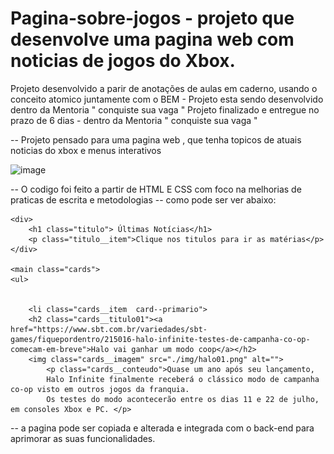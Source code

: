 # Pagina-sobre-jogos - projeto que desenvolve uma pagina web com noticias de jogos do Xbox.
Projeto desenvolvido a parir de anotações de aulas em caderno,
usando o conceito atomico juntamente com o BEM -
Projeto esta sendo desenvolvido dentro da Mentoria " conquiste sua vaga " 
Projeto finalizado e entregue no prazo  de 6 dias - dentro da Mentoria " conquiste sua vaga "


-- Projeto pensado para uma pagina web , que tenha topicos de atuais noticias do xbox e menus interativos

![image](https://user-images.githubusercontent.com/108889735/183121005-99b1f393-8ea3-4695-a25c-7995678a2db4.png)


-- O codigo foi feito a partir de HTML E CSS  com foco na melhorias de praticas de escrita e metodologias
-- como pode ser ver abaixo:

<body>

    <div>
        <h1 class="titulo"> Últimas Notícias</h1>
        <p class="titulo__item">Clique nos titulos para ir as matérias</p>
    </div>
    
    <main class="cards">
    <ul>
        
        
        <li class="cards__item  card--primario">
        <h2 class="cards__titulo01"><a href="https://www.sbt.com.br/variedades/sbt-games/fiquepordentro/215016-halo-infinite-testes-de-campanha-co-op-comecam-em-breve">Halo vai ganhar um modo coop</a></h2>
        <img class="cards__imagem" src="./img/halo01.png" alt="">
            <p class="cards__conteudo">Quase um ano após seu lançamento, 
            Halo Infinite finalmente receberá o clássico modo de campanha co-op visto em outros jogos da franquia. 
            Os testes do modo acontecerão entre os dias 11 e 22 de julho, em consoles Xbox e PC. </p>




-- a pagina pode ser copiada e alterada e integrada com o back-end para aprimorar as suas funcionalidades.
